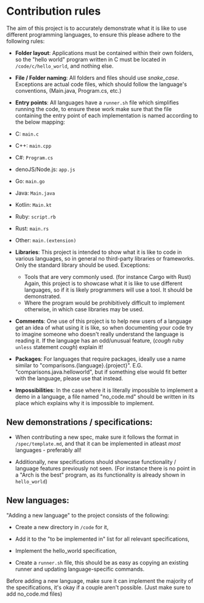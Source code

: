 # Contribution rules

The aim of this project is to accurately demonstrate what it is like to use different programming languages, to ensure this please adhere to the following rules:

* **Folder layout**: Applications must be contained within their own folders, so the "hello world" program written in C must be located in `/code/c/hello_world`, and nothing else.

* **File / Folder naming**: All folders and files should use *snake_case*. Exceptions are actual code files, which should follow the language's conventions, (Main.java, Program.cs, etc.)

* **Entry points**: All languages have a `runner.sh` file which simplifies running the code, to ensure these work make sure that the file containing the entry point of each implementation is named according to the below mapping:

* C: `main.c`
* C++: `main.cpp`
* C#: `Program.cs`
* denoJS/Node.js: `app.js`
* Go: `main.go`
* Java: `Main.java`
* Kotlin: `Main.kt`
* Ruby: `script.rb`
* Rust: `main.rs`
* Other: `main.(extension)`

* **Libraries**: This project is intended to show what it is like to code in various languages, so in general no third-party libraries or frameworks. Only the standard library should be used. Exceptions:
    * Tools that are very commonly used. (for instance Cargo with Rust) Again, this project is to showcase what it is like to use different languages, so if it is likely programmers will use a tool. It should be demonstrated.
    * Where the program would be prohibitively difficult to implement otherwise, in which case libraries may be used. 

* **Comments**: One use of this project is to help new users of a language get an idea of what using it is like, so when documenting your code try to imagine someone who doesn't really understand the language is reading it. If the language has an odd/unusual feature, (*cough* ruby `unless` statement *cough*) explain it!

* **Packages**: For languages that require packages, ideally use a name similar to "comparisons.{language}.{project}". E.G. "comparisons.java.helloworld", but if something else would fit better with the language, please use that instead.

* **Impossibilities**: In the case where it is literally impossible to implement a demo in a language, a file named "no_code.md" should be written in its place which explains why it is impossible to implement.

## New demonstrations / specifications:

* When contributing a new spec, make sure it follows the format in `/spec/template.md`, and that it can be implemented in atleast *most* languages - preferably all!

* Additionally, new specifications should showcase functionality / language features previously not seen. (For instance there is no point in a "Arch is the best" program, as its functionality is already shown in `hello_world`)

## New languages:

"Adding a new language" to the project consists of the following:
  
* Create a new directory in `/code` for it,

* Add it to the "to be implemented in" list for all relevant specifications,

* Implement the hello_world specification,

* Create a `runner.sh` file, this should be as easy as copying an existing runner and updating language-specific commands.

Before adding a new language, make sure it can implement the majority of the specifications, it's okay if a couple aren't possible. (Just make sure to add no_code.md files)
